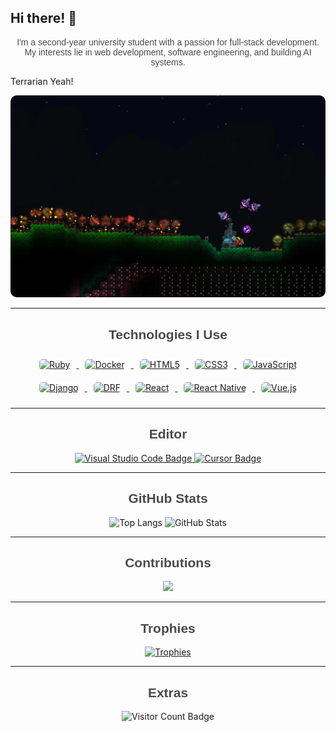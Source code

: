 ## Hi there! 👋

<p align="center" style="font-family: 'Poppins', sans-serif; color: #4A4A4A;">
I'm a second-year university student with a passion for full-stack development.  
My interests lie in web development, software engineering, and building AI systems.  

Terrarian Yeah!
</p>

<p align="center">
  <img src="images/terraria.png" alt="Terraria Image" style="border-radius: 10px;"/>
</p>

<!--
[![Rating](https://badgen.org/img/atcoder/hasitaka/rating/algorithm?style=plastic)](https://atcoder.jp/users/hasitaka?contestType=algo)
-->

---

<h2 align="center" style="font-family: 'Poppins', sans-serif; color: #4A4A4A;">Technologies I Use</h2>

<p align="center">
  <a href="https://www.ruby-lang.org/">
    <img src="https://cdn.jsdelivr.net/npm/simple-icons@v5/icons/ruby.svg" alt="Ruby" height="50" style="margin: 10px; background-color: white; border-radius: 5px;"/>
  </a>
  <a href="https://www.docker.com/">
    <img src="https://cdn.jsdelivr.net/npm/simple-icons@v5/icons/docker.svg" alt="Docker" height="50" style="margin: 10px; background-color: white; border-radius: 5px;"/>
  </a>
  <a href="https://developer.mozilla.org/en-US/docs/Web/Guide/HTML">
    <img src="https://cdn.jsdelivr.net/npm/simple-icons@v5/icons/html5.svg" alt="HTML5" height="50" style="margin: 10px; background-color: white; border-radius: 5px;"/>
  </a>
  <a href="https://developer.mozilla.org/en-US/docs/Web/CSS">
    <img src="https://cdn.jsdelivr.net/npm/simple-icons@v5/icons/css3.svg" alt="CSS3" height="50" style="margin: 10px; background-color: white; border-radius: 5px;"/>
  </a>
  <a href="https://developer.mozilla.org/en-US/docs/Web/JavaScript">
    <img src="https://cdn.jsdelivr.net/npm/simple-icons@v5/icons/javascript.svg" alt="JavaScript" height="50" style="margin: 10px; background-color: white; border-radius: 5px;"/>
  </a>
  <a href="https://www.djangoproject.com/">
    <img src="https://cdn.jsdelivr.net/npm/simple-icons@v5/icons/django.svg" alt="Django" height="50" style="margin: 10px; background-color: white; border-radius: 5px;"/>
  </a>
  <a href="https://www.django-rest-framework.org/">
    <img src="https://cdn.jsdelivr.net/npm/simple-icons@v5/icons/django.svg" alt="DRF" height="50" style="margin: 10px; background-color: white; border-radius: 5px;"/>
  </a>
  <a href="https://reactjs.org/">
    <img src="https://cdn.jsdelivr.net/npm/simple-icons@v5/icons/react.svg" alt="React" height="50" style="margin: 10px; background-color: white; border-radius: 5px;"/>
  </a>
  <a href="https://reactnative.dev/">
    <img src="https://cdn.jsdelivr.net/npm/simple-icons@v5/icons/react.svg" alt="React Native" height="50" style="margin: 10px; background-color: white; border-radius: 5px;"/>
  </a>
  <a href="https://vuejs.org/">
    <img src="https://cdn.jsdelivr.net/npm/simple-icons@v5/icons/vuedotjs.svg" alt="Vue.js" height="50" style="margin: 10px; background-color: white; border-radius: 5px;"/>
  </a>
</p>

---

<h2 align="center" style="font-family: 'Poppins', sans-serif; color: #4A4A4A;">Editor</h2>

<p align="center">
  <a href="https://code.visualstudio.com/">
    <img src="https://img.shields.io/badge/Visual_Studio_Code-blue?style=for-the-badge&logo=visual-studio-code&logoColor=white" alt="Visual Studio Code Badge"/>
  </a>
  <a href="https://cursor.so/">
    <img src="https://img.shields.io/badge/Cursor-black?style=for-the-badge&logo=cursor&logoColor=white" alt="Cursor Badge"/>
  </a>
</p>

---

<h2 align="center" style="font-family: 'Poppins', sans-serif; color: #4A4A4A;">GitHub Stats</h2>

<p align="center">
  <img alt="Top Langs" height="150px" src="https://github-readme-stats.vercel.app/api/top-langs/?username=taku072002T&layout=compact&count_private=true&show_icons=true&theme=tokyonight" />
  <img alt="GitHub Stats" height="150px" src="https://github-readme-stats.vercel.app/api?username=taku072002T&count_private=true&show_icons=true&theme=tokyonight" />
</p>

---

<h2 align="center" style="font-family: 'Poppins', sans-serif; color: #4A4A4A;">Contributions</h2>

<p align="center">
  <img src="https://github-profile-summary-cards.vercel.app/api/cards/profile-details?username=taku072002T&theme=2077" />
</p>

---

<h2 align="center" style="font-family: 'Poppins', sans-serif; color: #4A4A4A;">Trophies</h2>

<p align="center">
  <a href="https://github-profile-trophy.vercel.app/?username=taku072002T&theme=onedark">
    <img src="https://github-profile-trophy.vercel.app/?username=taku072002T&theme=onedark" alt="Trophies" />
  </a>
</p>

---

<h2 align="center" style="font-family: 'Poppins', sans-serif; color: #4A4A4A;">Extras</h2>

<p align="center">
  <img src="https://komarev.com/ghpvc/?username=taku072002T&style=for-the-badge&color=brightgreen" alt="Visitor Count Badge"/>
</p>

<!-- Add this to the head of your HTML file -->
<link href="https://fonts.googleapis.com/css2?family=Poppins:wght@300;400;500&display=swap" rel="stylesheet">
